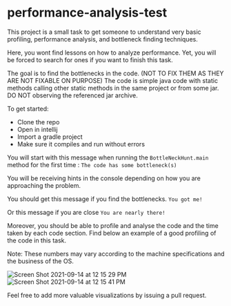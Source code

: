 # performance-analysis-test
This project is a small task to get someone to understand very basic profiling, performance analysis, and bottleneck finding techniques.

Here, you wont find lessons on how to analyze performance. Yet, you will be forced to search for ones if you want to finish this task.

The goal is to find the bottlenecks in the code. (NOT TO FIX THEM AS THEY ARE NOT FIXABLE ON PURPOSE)
The code is simple java code with static methods calling other static methods in the same project or from some jar.
DO NOT observing the referenced jar archive.

To get started:
- Clone the repo
- Open in intellij
- Import a gradle project
- Make sure it compiles and run without errors

You will start with this message when running the ```BottleNeckHunt.main``` method for the first time : ```The code has some bottleneck(s)```

You will be receiving hints in the console depending on how you are approaching the problem.

You should get this message if you find the bottlenecks.
```You got me!```

Or this message if you are close
```You are nearly there! ```

Moreover, you should be able to profile and analyse the code and the time taken by each code section. Find below an example of a good profiling of the code in this task.

Note: These numbers may vary according to the machine specifications and the business of the OS.

![Screen Shot 2021-09-14 at 12 15 29 PM](https://user-images.githubusercontent.com/18014563/133240210-3ad58bb8-7c74-412d-a4a2-e375ceeec84c.png)
![Screen Shot 2021-09-14 at 12 15 41 PM](https://user-images.githubusercontent.com/18014563/133240029-bb487095-1fd0-4c0e-82f2-1d5aa213a4f8.png)

Feel free to add more valuable visualizations by issuing a pull request.
